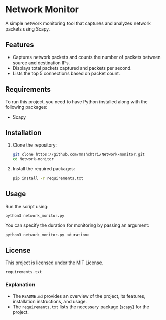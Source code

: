 # Network Monitor

A simple network monitoring tool that captures and analyzes network packets using Scapy.

## Features

- Captures network packets and counts the number of packets between source and destination IPs.
- Displays total packets captured and packets per second.
- Lists the top 5 connections based on packet count.

## Requirements

To run this project, you need to have Python installed along with the following packages:

- Scapy

## Installation

1. Clone the repository:
   ```bash
   git clone https://github.com/mnshchtri/Network-monitor.git
   cd Network-monitor
   ```

2. Install the required packages:
   ```bash
   pip install -r requirements.txt
   ```

## Usage

Run the script using:
```bash
python3 network_monitor.py
```

You can specify the duration for monitoring by passing an argument:
```bash
python3 network_monitor.py <duration>
```

## License

This project is licensed under the MIT License.
```
requirements.txt
```

### Explanation
- The `README.md` provides an overview of the project, its features, installation instructions, and usage.
- The `requirements.txt` lists the necessary package (`scapy`) for the project. 

